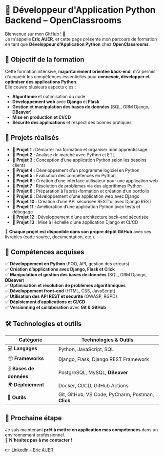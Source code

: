 # 📌 Développeur d'Application Python Backend – OpenClassrooms  

Bienvenue sur mon GitHub ! 👋  
Je m'appelle **Eric AUER**, et cette page présente mon parcours de formation en tant que **Développeur d'Application Python** chez **OpenClassrooms**.  


## 🎯 Objectif de la formation  

Cette formation intensive, **majoritairement orientée back-end**, m'a permis d'acquérir les compétences essentielles pour **concevoir, développer et optimiser des applications Python**.  
Elle couvre plusieurs aspects clés :  

- **Algorithmie** et optimisation du code  
- **Développement web** avec **Django** et **Flask**  
- **Gestion et manipulation des bases de données** (SQL, ORM Django, **DBeaver**)  
- **Mise en production et CI/CD**  
- **Sécurité des applications** et respect des bonnes pratiques  


## 📂 Projets réalisés  

- 🔹 **Projet 1** : Démarrer ma formation et organiser mon apprentissage  
- 🔹 **Projet 2** : Analyse de marché avec Python et ETL  
- 🔹 **Projet 3** : Conception d’une application Python selon les besoins clients  
- 🔹 **Projet 4** : Développement d’un programme logiciel en Python  
- 🔹 **Projet 5** : Évaluation des compétences en Python  
- 🔹 **Projet 6** : Création d’une interface utilisateur pour une application web  
- 🔹 **Projet 7** : Résolution de problèmes via des algorithmes Python  
- 🔹 **Projet 8** : Préparation à l’après-formation et création d’un portfolio  
- 🔹 **Projet 9** : Développement d’une application web avec Django  
- 🔹 **Projet 10** : Création d’une API sécurisée RESTful avec Django REST  
- 🔹 **Projet 11** : Amélioration d’une application Python avec tests et débogage  
- 🔹 **Projet 12** : Développement d’une architecture back-end sécurisée  
- 🔹 **Projet 13** : Mise à l’échelle d’une application Django et CI/CD  

📌 **Chaque projet est disponible dans son propre dépôt GitHub** avec ses livrables (code source, documentation, etc.).  


## 🚀 Compétences acquises  

✅ **Développement en Python** (POO, API, gestion des erreurs)  
✅ **Création d’applications avec Django, Flask et Click**  
✅ **Manipulation et gestion des bases de données** (SQL, ORM Django, **DBeaver**)  
✅ **Optimisation et résolution de problèmes algorithmiques**  
✅ **Développement front-end** (HTML, CSS, JavaScript)  
✅ **Utilisation des API REST et sécurité** (OWASP, RGPD)  
✅ **Déploiement d’applications et CI/CD**  
✅ **Versionning et collaboration** avec **Git & GitHub**  


## 🛠️ Technologies et outils  

| **Catégorie**      | **Technologies & Outils** |
|--------------------|-------------------------|
| 💻 **Langages**   | Python, JavaScript, SQL  |
| 📦 **Frameworks** | Django, Flask, Django REST Framework  |
| 🗄️ **Bases de données** | PostgreSQL, MySQL, **DBeaver**  |
| 🌍 **Déploiement** | Docker, CI/CD, GitHub Actions  |
| 🔧 **Outils**      | Git, GitHub, VS Code, PyCharm, Postman, **Click**  |


## 🎯 Prochaine étape  

Je suis maintenant **prêt à mettre en application mes compétences** dans un environnement professionnel.  
📩 **N’hésitez pas à me contacter !**  


👉 [LinkedIn - Eric AUER](https://www.linkedin.com/in/eric-auer/)  

